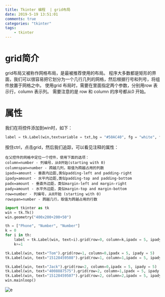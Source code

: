 ```yaml
---
title: Tkinter 编程  | grid布局
date: 2019-5-19 13:51:01
comments: true
categories: "tkinter"
tags: 
    - tkinter
---
```

# grid简介
grid布局又被称作网格布局，是最被推荐使用的布局。
程序大多数都是矩形的界面，我们可以很容易把它划分为一个几行几列的网格，然后根据行号和列号，将组件放置于网格之中。
使用grid 布局时，需要在里面指定两个参数，分别用row 表示行，column 表示列。
需要注意的是 row 和 column 的序号都从0 开始。
# 属性
我们在将控件添加到win时，如下：
``` python
label = tk.Label(win,textvariable = txt,bg = "#50AC40", fg = "white", font=("黑体", 20)).grid(row = 0,column = 0)
```

按住ctrl，点击grid，然后我们追踪，可以看见注释的属性：
``` text
在父控件的网格中定位一个控件，使用下面的选项：
column=number - 列编号，从0开始(starting with 0)
columnspan=number - 跨越几列，取值为跨越占用的列数
ipadx=amount - 垂直内边距,类似padding-left and padding-right
ipady=amount - 水平内边距,类似padding-top and padding-bottom
padx=amount - 垂直外边距，类似margin-left and margin-right
pady=amount - 水平外边距，类似margin-top and margin-bottom
row=number - 列编号，从0开始 (starting with 0)
rowspan=number - 跨越几行，取值为跨越占用的行数

```

``` python
import tkinter as tk
win = tk.Tk()
win.geometry("400x200+200+50")

th = ["Phone", "Number", "Number"]
k = 0
for i in th:
    label = tk.Label(win, text=i).grid(row=0, column=k,ipadx = 5, ipady = 5)
    k+=1

tk.Label(win, text="Tom").grid(row=1, column=0,ipadx = 5, ipady = 5)
tk.Label(win, text="15128459508").grid(row=1, column=1,ipadx = 5, ipady = 5, columnspan = 2)

tk.Label(win, text="Jack").grid(row=2, column=0,ipadx = 5, ipady = 5)
tk.Label(win, text="4008887575").grid(row=2, column=1,ipadx = 5, ipady = 5)
tk.Label(win, text="15128459507").grid(row=2, column=2,ipadx = 5, ipady = 5)
win.mainloop()
```

![e](/images/201905/2019-05-19_141936.jpg)


